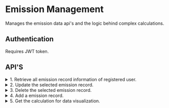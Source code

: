 # Emission Management

Manages the emission data api's and the logic behind complex calculations.

## Authentication

Requires JWT token.

## API'S

<details>
<summary>1. Retrieve all emission record information of registered user.
</summary>

## Endpoint

```
GET    /api/emissions/<int:user_id>
```

## _Example Request_

```

    let response = await fetch("http://127.0.0.1:8000/api/emissions/${user_id}/", {
    method: "GET",
    headers: {
    "Content-Type": "application/json",
    }
    });

    let data = await response.json();
    if (response.status === 200) {
        // Do something
    }

```

## Request Data

| Parameter | Datatype | Description                                | Required |
| --------- | -------- | ------------------------------------------ | -------- |
| user_id   | int      | ID of the user retrieving the information. | Yes      |

## Response format

JSON

## _Example Response_

```

[
  {
    "id": 45,
    "user_Id": 2,
    "item": "Item A",
    "address_from": "123 Elm Street, Maplewood, CA 123, USA",
    "address_to": "123 Willow Avenue, Brisbane, QLD 123, Australia",
    "quantity": 10,
    "updated_at": "",
    "created_at": "2024-02-25T16:44:56.835000+05:45"
  },
  {
    "id": 43,
    "user_Id": 2,
    "item": "Item AB",
    "address_from": "123 Birch Lane, London 123 123, United Kingdom",
    "address_to": "123 Oak Terrace, Toronto, ON 123 123, Canada",
    "quantity": 10,
    "updated_at": "",
    "created_at": "2023-10-15T12:25:38+05:45"
  },
]
```

</details>

<details>
<summary>2. Update the selected emission record.</summary>

## Endpoint

```
PUT    /api/emissions/<int:user_id>/<int:emission_id>
```

## _Example Request_

```

    let response = await fetch("http://127.0.0.1:8000/api/emissions/${user_id}/${emission_id}", {
    method: "POST",
    headers: {
    "Content-Type": "application/json",
    },
    body: JSON.stringify({
        item: e.target.item_name.value,
        /*
            other attributes
        */
      }),
    });

    let data = await response.json();
    if (response.status === 200) {
        // Do something
    }

```

## Request Data

| Parameter    | Datatype | Description                                | Required |
| ------------ | -------- | ------------------------------------------ | -------- |
| user_id      | int      | ID of the user retrieving the information. | Yes      |
| emission_id  | int      | ID of the emission record to be retrieve.  | Yes      |
| item         | Varchar  | category of the emission                   | Yes      |
| address_from | Varchar  | starting point of delivery                 | Yes      |
| address_to   | Varchar  | destination point of delivery              | Yes      |
| quantity     | BigInt   | Volume of material to deliver              | Yes      |

## Response format

JSON

## _Example Response_

```

    {
    "message": "Record updated."
    }
```

</details>

<details>
<summary>3. Delete the selected emission record.</summary>

## Endpoint

```
DELETE    /api/emissions/<int:user_id>/<int:emission_id>
```

## _Example Request_

```

    let response = await fetch("http://127.0.0.1:8000/api/emissions/${user_id}/${emission_id}", {
    method: "DELETE",
    headers: {
    "Content-Type": "application/json",
    }
    });

    let data = await response.json();
    if (response.status === 200) {
        // Do something
    }

```

## Request Data

| Parameter   | Datatype | Description                                | Required |
| ----------- | -------- | ------------------------------------------ | -------- |
| user_id     | int      | ID of the user retrieving the information. | Yes      |
| emission_id | int      | ID of the emission record to be retrieve.  | Yes      |

## Response format

JSON

## _Example Response_

```

    {
    "message": "Record deleted successfully."
    }
```

</details>

<details>
<summary>4. Add a emission record.</summary>

## Endpoint

```
POST    /api/emissions/<int:user_id>
```

## _Example Request_

```

    let response = await fetch("http://127.0.0.1:8000/api/emissions/${user_id}", {
    method: "POST",
    headers: {
    "Content-Type": "application/json",
    },
    body: JSON.stringify({
        item: e.target.item_name.value,
        /*
            other attributes
        */
      }),
    });

    let data = await response.json();
    if (response.status === 200) {
        // Do something
    }

```

## Request Data

| Parameter    | Datatype | Description                                | Required |
| ------------ | -------- | ------------------------------------------ | -------- |
| user_id      | int      | ID of the user retrieving the information. | Yes      |
| item         | Varchar  | category of the emission                   | Yes      |
| address_from | Varchar  | starting point of delivery                 | Yes      |
| address_to   | Varchar  | destination point of delivery              | Yes      |
| quantity     | BigInt   | Volume of material to deliver              | Yes      |

## Response format

JSON

## _Example Response_

```

    {
    "message": "Record added successfully"
    }
```

</details>

<details>
<summary>5. Get the calculation for data visualization.</summary>

## Endpoint

```
GET    /api/emissions/<int:user_id>/get_calculations
```

## _Example Request_

```

    let response = await fetch("http://127.0.0.1:8000/api/emissions/${user_id}/get_calculations", {
    method: "GET",
    headers: {
    "Content-Type": "application/json",
    }
    });

    let data = await response.json();
    if (response.status === 200) {
        // Do something
    }

```

## Request Data

| Parameter | Datatype | Description                                | Required |
| --------- | -------- | ------------------------------------------ | -------- |
| user_id   | int      | ID of the user retrieving the information. | Yes      |

## Response format

JSON

## _Example Response_

```

[
    {
        "id": 42,
        "calculation": 50,
        "created_at": "2023-10-15T12:25:38+05:45",
        "distance": 0.5,
        "quantity": 10
    },
    {
        "id": 43,
        "calculation": 80,
        "created_at": "2024-02-25T16:44:56.835000+05:45",
        "distance": 0.8,
        "quantity": 10
    }
]
```

</details>
